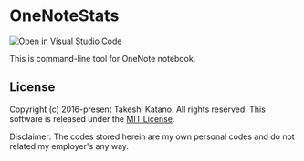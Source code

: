 # OneNoteStats

[![Open in Visual Studio Code](https://open.vscode.dev/badges/open-in-vscode.svg)](https://open.vscode.dev/tksh164/OneNoteStats)

This is command-line tool for OneNote notebook.

## License

Copyright (c) 2016-present Takeshi Katano. All rights reserved. This software is released under the [MIT License](https://github.com/tksh164/OneNoteStats/blob/master/LICENSE).

Disclaimer: The codes stored herein are my own personal codes and do not related my employer's any way.
